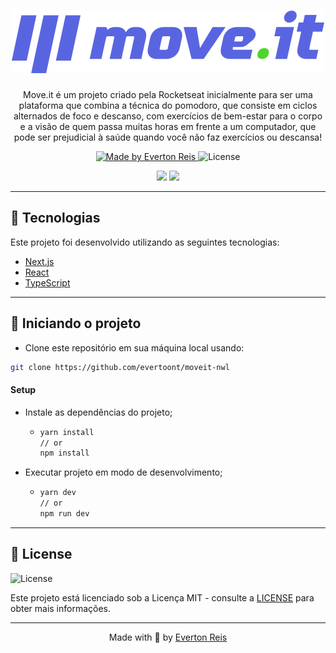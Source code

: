 <h1 align="center">
  <a href="https://github.com/evertoont/moveit-nwl">
    <img alt="Move.it Logo" src="./public/logo-full.svg" />
  </a>
</h1>

<p align="center">Move.it é um projeto criado pela Rocketseat inicialmente para ser uma plataforma que combina a técnica do pomodoro, que consiste em ciclos alternados de foco e descanso, com exercícios de bem-estar para o corpo e a visão de quem passa muitas horas em frente a um computador, que pode ser prejudicial à saúde quando você não faz exercícios ou descansa!</p>

<p align="center">
  <a href="https://github.com/evertoont">
    <img alt="Made by Everton Reis" src="https://img.shields.io/badge/made%20by-Everton%20Reis-blue">
  </a>

  <img alt="License" src="https://img.shields.io/badge/license-MIT-%2304D361?color=blue">
</p>

<!-- Adicionar imagens do proejto -->
<p align="center">
  <img src="https://user-images.githubusercontent.com/55769021/110042404-7e86f300-7d24-11eb-96b1-5c59b8b77ac1.png" width="45%" />
  <img src="https://user-images.githubusercontent.com/55769021/110063476-fca9c080-7d49-11eb-87ea-e0bef3ee3538.png" width="45%" />
</p>

---

## 🧪 Tecnologias

Este projeto foi desenvolvido utilizando as seguintes tecnologias:

- [Next.js](https://nextjs.org/)
- [React](https://reactjs.org)
- [TypeScript](https://www.typescriptlang.org/)

---

## 🚀 Iniciando o projeto

- Clone este repositório em sua máquina local usando:

```bash
git clone https://github.com/evertoont/moveit-nwl
```

#### Setup

- Instale as dependências do projeto;
  - ```bash
    yarn install
    // or
    npm install
    ```
- Executar projeto em modo de desenvolvimento;

  - ```bash
    yarn dev
    // or
    npm run dev
    ```

---

## 📝 License

<img alt="License" src="https://img.shields.io/badge/license-MIT-%2304D361?color=blue">

Este projeto está licenciado sob a Licença MIT - consulte a [LICENSE](LICENSE) para obter mais informações.

---
<p align="center">Made with 💜 by  <a href="https://www.linkedin.com/in/evertoont/">Everton Reis</a></p>
